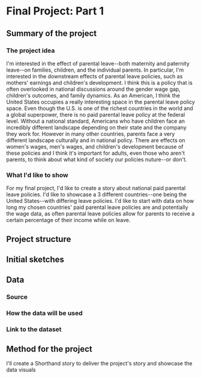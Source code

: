 # Final Project: Part 1

## Summary of the project

### The project idea

I'm interested in the effect of parental leave--both maternity and paternity leave--on families, children, and the individual parents. In particular, I'm interested in the downstream effects of parental leave policies, such as mothers' earnings and children's development.  I think this is a policy that is often overlooked in national discussions around the gender wage gap, children's outcomes, and family dynamics. As an American, I think the United States occupies a really interesting space in the parental leave policy space. Even though the U.S. is one of the richest countries in the world and a global superpower, there is no paid parental leave policy at the federal level. Without a national standard, Americans who have children face an incredibly different landscape depending on their state and the company they work for. However in many other countries, parents face a very different landscape culturally and in national policy. There are effects on women's wages, men's wages, and children's development because of these policies and I think it's important for adults, even those who aren't parents, to think about what kind of society our policies nuture--or don't.

### What I'd like to show

For my final project, I'd like to create a story about national paid parental leave policies. I'd like to showcase a 3 different countries--one being the United States--with differing leave policies. I'd like to start with data on how long my chosen countries' paid parental leave policies are and potentially the wage data, as often parental leave policies allow for parents to receive a certain percentage of their income while on leave.




## Project structure


## Initial sketches

## Data

### Source

### How the data will be used

### Link to the dataset

## Method for the project

I'll create a Shorthand story to deliver the project's story and showcase the data visuals
